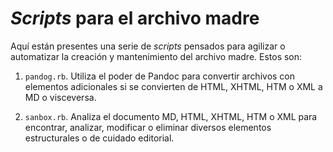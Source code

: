 # *Scripts* para el archivo madre

<!-- ![Flujo de trabajo](flujo-de-trabajo.jpg) -->

Aquí están presentes una serie de *scripts* pensados para agilizar o
automatizar la creación y mantenimiento del archivo madre. Estos son:

1. `pandog.rb`. Utiliza el poder de Pandoc para convertir archivos con 
elementos adicionales si se convierten de HTML, XHTML, HTM o XML a MD o 
visceversa.

2. `sanbox.rb`. Analiza el documento MD, HTML, XHTML, HTM o XML para 
encontrar, analizar, modificar o eliminar diversos elementos estructurales
o de cuidado editorial.
